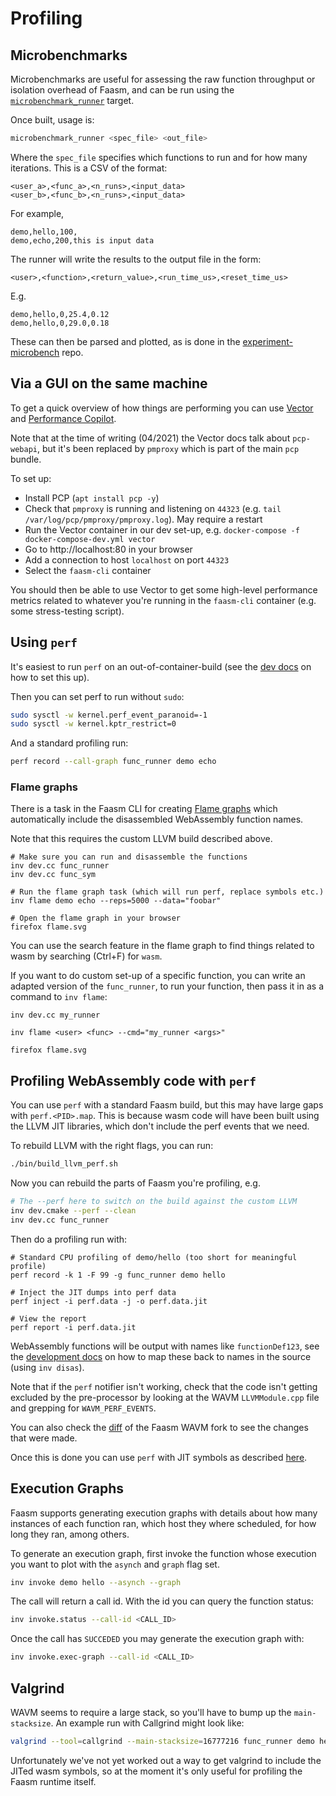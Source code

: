 # Profiling

## Microbenchmarks

Microbenchmarks are useful for assessing the raw function throughput or
isolation overhead of Faasm, and can be run using the
[`microbenchmark_runner`](../src/runner/microbenchmark_runner.cpp) target.

Once built, usage is:

```bash
microbenchmark_runner <spec_file> <out_file>
```

Where the `spec_file` specifies which functions to run and for how many
iterations. This is a CSV of the format:

```
<user_a>,<func_a>,<n_runs>,<input_data>
<user_b>,<func_b>,<n_runs>,<input_data>
```

For example,

```
demo,hello,100,
demo,echo,200,this is input data
```

The runner will write the results to the output file in the form:

```
<user>,<function>,<return_value>,<run_time_us>,<reset_time_us>
```

E.g.

```
demo,hello,0,25.4,0.12
demo,hello,0,29.0,0.18
```

These can then be parsed and plotted, as is done in the
[experiment-microbench](https://github.com/faasm/experiment-microbench) repo.

## Via a GUI on the same machine

To get a quick overview of how things are performing you can use
[Vector](https://github.com/Netflix/vector) and [Performance
Copilot](https://pcp.io/).

Note that at the time of writing (04/2021) the Vector docs talk about
`pcp-webapi`, but it's been replaced by `pmproxy` which is part of the main
`pcp` bundle.

To set up:

- Install PCP (`apt install pcp -y`)
- Check that `pmproxy` is running and listening on `44323` (e.g. `tail
  /var/log/pcp/pmproxy/pmproxy.log`). May require a restart
- Run the Vector container in our dev set-up, e.g. `docker-compose -f
  docker-compose-dev.yml vector`
- Go to http://localhost:80 in your browser
- Add a connection to host `localhost` on port `44323`
- Select the `faasm-cli` container

You should then be able to use Vector to get some high-level performance metrics
related to whatever you're running in the `faasm-cli` container (e.g. some
stress-testing script).

## Using `perf`

It's easiest to run `perf` on an out-of-container-build (see the [dev
docs](development.md) on how to set this up).

Then you can set perf to run without `sudo`:

```bash
sudo sysctl -w kernel.perf_event_paranoid=-1
sudo sysctl -w kernel.kptr_restrict=0
```

And a standard profiling run:

```bash
perf record --call-graph func_runner demo echo
```

### Flame graphs

There is a task in the Faasm CLI for creating
[Flame graphs](https://github.com/brendangregg/FlameGraph) which automatically
include the disassembled WebAssembly function names.

Note that this requires the custom LLVM build described above.

```
# Make sure you can run and disassemble the functions
inv dev.cc func_runner
inv dev.cc func_sym

# Run the flame graph task (which will run perf, replace symbols etc.)
inv flame demo echo --reps=5000 --data="foobar"

# Open the flame graph in your browser
firefox flame.svg
```

You can use the search feature in the flame graph to find things related to wasm
by searching (Ctrl+F) for `wasm`.

If you want to do custom set-up of a specific function, you can write an adapted
version of the `func_runner`, to run your function, then pass it in as a
command to `inv flame`:

```
inv dev.cc my_runner

inv flame <user> <func> --cmd="my_runner <args>"

firefox flame.svg
```

## Profiling WebAssembly code with `perf`

You can use `perf` with a standard Faasm build, but this may have large gaps
with `perf.<PID>.map`. This is because wasm code will have been built using the
LLVM JIT libraries, which don't include the perf events that we need.

To rebuild LLVM with the right flags, you can run:

```bash
./bin/build_llvm_perf.sh
```

Now you can rebuild the parts of Faasm you're profiling, e.g.

```bash
# The --perf here to switch on the build against the custom LLVM
inv dev.cmake --perf --clean
inv dev.cc func_runner
```

Then do a profiling run with:

```
# Standard CPU profiling of demo/hello (too short for meaningful profile)
perf record -k 1 -F 99 -g func_runner demo hello

# Inject the JIT dumps into perf data
perf inject -i perf.data -j -o perf.data.jit

# View the report
perf report -i perf.data.jit
```

WebAssembly functions will be output with names like `functionDef123`, see the
[development docs](development.md) on how to map these back to names in the
source (using `inv disas`).

Note that if the `perf` notifier isn't working, check that the code isn't
getting excluded by the pre-processor by looking at the WAVM `LLVMModule.cpp`
file and grepping for `WAVM_PERF_EVENTS`.

You can also check the
[diff](https://github.com/WAVM/WAVM/compare/master...faasm:faasm) of the Faasm
WAVM fork to see the changes that were made.

Once this is done you can use `perf` with JIT symbols as described
[here](https://lwn.net/Articles/633846/).

## Execution Graphs

Faasm supports generating execution graphs with details about how many instances
of each function ran, which host they where scheduled, for how long they ran,
among others.

To generate an execution graph, first invoke the function whose execution you
want to plot with the `asynch` and `graph` flag set.

```bash
inv invoke demo hello --asynch --graph
```

The call will return a call id. With the id you can query the function status:

```bash
inv invoke.status --call-id <CALL_ID>
```

Once the call has `SUCCEDED` you may generate the execution graph with:

```bash
inv invoke.exec-graph --call-id <CALL_ID>
```

## Valgrind

WAVM seems to require a large stack, so you'll have to bump up the
`main-stacksize`. An example run with Callgrind might look like:

```bash
valgrind --tool=callgrind --main-stacksize=16777216 func_runner demo hello
```

Unfortunately we've not yet worked out a way to get valgrind to include the
JITed wasm symbols, so at the moment it's only useful for profiling the Faasm
runtime itself.
